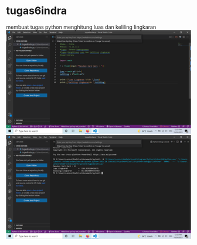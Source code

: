 # tugas6indra
membuat tugas python menghitung luas dan keliling lingkaran
![Gambar 1](SS/ss1.png)
![Gambar 2](SS/ss2.png)